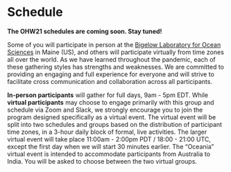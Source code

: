 # Schedule

**The OHW21 schedules are coming soon. Stay tuned!**

Some of you will participate in person at the [Bigelow Laboratory for Ocean Sciences](https://www.bigelow.org/) in Maine (US), and others will participate virtually from time zones all over the world. As we have learned throughout the pandemic, each of these gathering styles has strengths and weaknesses. We are committed to providing an engaging and full experience for everyone and will strive to facilitate cross communication and collaboration across all participants.

**In-person participants** will gather for full days, 9am - 5pm EDT. While **virtual participants** may choose to engage primarily with this group and schedule via Zoom and Slack, we strongly encourage you to join the program designed specifically as a virtual event. The virtual event will be split into two schedules and groups based on the distribution of participant time zones, in a 3-hour daily block of formal, live activities. The larger virtual event will take place 11:00am - 2:00pm PDT / 18:00 - 21:00 UTC, except the first day when we will start 30 minutes earlier. The “Oceania” virtual event is intended to accommodate participants from Australia to India. You will be asked to choose between the two virtual groups.

<!-- 

All OceanHackWeek 2020 “live-virtual” activities will take place during the period 11am-2pm PDT / 2pm-5pm EDT / 18:00-21:00 UTC on August 10-14.  The Zoom link is posted on the [#ohw20_announcements](https://app.slack.com/client/TUFFMB3EE/C017HT6NSKZ) channel. Tutorials will cover data science topics, followed by project hacking. Pre-hackweek OPTIONAL activities will be on August 6-7. See the schedule below for details.

**All times listed below are in PDT (UTC-7).** You can find your timezone offset at [https://www.timeanddate.com](https://www.timeanddate.com) or similar sites.

This schedule is also available as a
[Google Calendar](https://calendar.google.com/calendar/embed?src=c_05tbvgs1f29lrv2s17diuscuhc%40group.calendar.google.com&ctz=America%2FNew_York)
or [iCal/WebCal](https://calendar.google.com/calendar/ical/c_05tbvgs1f29lrv2s17diuscuhc%40group.calendar.google.com/public/basic.ics)
subscription.


## Pre-hackweek OPTIONAL tutorials

### Thursday (August 6)

<table class ="defTable">
  <thead>
    <tr>
      <th>Time</th>
      <th>Event</th>
      <th>Instructors</th>
    </tr>
  </thead>
  <tbody>
    <tr>
      <td>11:00AM - 1:00PM</td>
      <td>
        <strong>Git and GitHub</strong>
        <br>
        <a href="https://github.com/oceanhackweek/ohw-preweek/tree/master/git-github-survival-guide">Presentation slides (pdf)</a>
        &mdash; <a href="https://youtu.be/7nYFRixSV2c">video</a>
      </td>
      <td>
        <ul>
          <li>Filipe Fernandes</li>
          <li>Joseph Gum</li>
        </ul>
      </td>
    </tr>
    <tr>
      <td>1:00PM - 2:00PM</td>
      <td><strong>Icebreaker, ask us anything!</strong></td>
      <td>
        <ul>
          <li>Wu-Jung Lee</li>
          <li>Emilio Mayorga</li>
          <li>Stace Beaulieu</a></li>
        </ul>
      </td>
    </tr>
  </tbody>
</table>

<br>

### Friday (August 7)

<table class ="defTable">
  <thead>
    <tr>
      <th>Time</th>
      <th>Event</th>
      <th>Instructors</th>
    </tr>
  </thead>
  <tbody>
    <tr>
      <td>11:00AM - 1:00PM</td>
      <td>
        <strong>Jupyter and Scientific Python basics:</strong>
        <br>numpy, pandas, matplotlib
        <br>
        <a href="https://github.com/oceanhackweek/ohw-preweek/tree/master/data-analysis-modules">Jupyter notebooks</a>
        &mdash; <a href="https://youtu.be/CTUAgpvfze0">video</a>
      </td>
      <td>
        <ul>
          <li>Leticia Portella</li>
        </ul>
      </td>
    </tr>
    <tr>
      <td>1:00PM - 2:00PM</td>
      <td><strong>Icebreaker, ask us anything!</strong></td>
      <td>
        <ul>
          <li>Wu-Jung Lee</li>
          <li>Emilio Mayorga</li>
          <li>Stace Beaulieu</a></li>
        </ul>
      </td>
    </tr>
  </tbody>
</table>

<br>

## Tutorials

### Monday (August 10)

<table class ="defTable">
  <thead>
    <tr>
      <th>Time</th>
      <th>Event</th>
      <th>Instructors</th>
    </tr>
  </thead>
  <tbody>
    <tr>
      <td>11:00AM - 11:30AM</td>
      <td>
        <strong>Welcome to OceanHackWeek</strong>
        <ul>
          <li>Code of Conduct</li>
          <li>Logistics</li>
          <li>Tutorial Overview</a></li>
        </ul>
      </td>
      <td> </td>
    </tr>
    <tr>
      <td>11:30AM - 12:15PM</td>
      <td>
        <strong>Xarray</strong>
        <br>
        <a href="https://github.com/oceanhackweek/ohw20-tutorials/tree/master/09-xarray">Jupyter notebook</a>
        &mdash; <a href="https://youtu.be/q020HHnGAWo">video</a>
      </td>
      <td>Deepak Cherian</td>
    </tr>
    <tr>
      <td>12:15PM - 12:30PM</td>
      <td>Break</td>
      <td> </td>
    </tr>
    <tr>
      <td>12:30PM - 1:15PM</td>
      <td>
        <strong>Searching and obtaining data 
        <br>from multiple servers</strong>
        <br>Python: 
        <a href="https://github.com/oceanhackweek/ohw20-tutorials/tree/master/01-Data-Access">Jupyter notebooks</a>
        <br>R: 
        <a href="https://github.com/oceanhackweek/ohw20-tutorials/tree/master/08-R-tutorials">Jupyter notebooks</a>
        <br><a href="https://youtu.be/q4Ebdsd02g0">video</a>
      </td>
      <td>
        <ul>
          <li>Filipe Fernandes</li>
          <li>Alison Gray</li>
          <li>Ben Tupper</li>
        </ul>
      </td>
    </tr>
    <tr>
      <td>1:15PM - 1:30PM</td>
      <td>Break</td>
      <td> </td>
    </tr>
    <tr>
      <td>1:30PM - 2:00PM</td>
      <td>
        <strong>Project pitch</strong>
        <br><a href="https://youtu.be/-UgXROWW0vs">video</a>
      </td>
      <td>Joseph Gum</td>
    </tr>
  </tbody>
</table>

<br>

### Tuesday (August 11)

<table class ="defTable">
  <thead>
    <tr>
      <th>Time</th>
      <th>Event</th>
      <th>Instructors</th>
    </tr>
  </thead>
  <tbody>
    <tr>
      <td>11:00AM - 11:30AM</td>
      <td>
        <strong>Participants Introductions 
        <br>& Discussions</strong>
      </td>
      <td> </td>
    </tr>
    <tr>
      <td>11:30AM - 12:15PM</td>
      <td>
        <strong>Data visualization in Python
        <br>with Holoviz</strong>
        <br>
        <a href="https://github.com/oceanhackweek/ohw20-tutorials/tree/master/holoviz-examples">Jupyter notebooks</a>
        &mdash; <a href="https://youtu.be/fW7-XT_8m6U">video</a>
      </td>
      <td>James Bednar</td>
    </tr>
    <tr>
      <td>12:15PM - 12:30PM</td>
      <td>Break</td>
      <td> </td>
    </tr>
    <tr>
      <td>12:30PM - 1:15PM</td>
      <td>
        <strong>Data visualization in R</strong>
        <br>
        <a href="https://github.com/oceanhackweek/ohw20-tutorials/tree/master/02-R-genomicviz">Jupyter notebooks</a>
        &mdash; <a href="https://youtu.be/B49zCa-P0Hs">video</a>
      </td>
      <td>Maria Pachiadaki</td>
    </tr>
    <tr>
      <td>1:15PM - 1:30PM</td>
      <td>Break</td>
      <td> </td>
    </tr>
    <tr>
      <td>1:30PM - 2:00PM</td>
      <td><strong>Project work and helpdesks</strong></td>
      <td>Everyone</td>
    </tr>
  </tbody>
</table>

<br>

### Wednesday (August 12)

<table class ="defTable">
  <thead>
    <tr>
      <th>Time</th>
      <th>Event</th>
      <th>Instructors</th>
    </tr>
  </thead>
  <tbody>
    <tr>
      <td>11:00AM - 11:30AM</td>
      <td>
        <strong>Satellite data from the cloud,</strong>
        <br>in Python
        <br>
        <a href="https://github.com/oceanhackweek/ohw20-tutorials/tree/master/10-satellite-data-access">Jupyter notebooks</a>
        &mdash; <a href="https://youtu.be/6LzVSjd3dt0">video</a>
      </td>
      <td>Chelle Gentemann</td>
    </tr>
    <tr>
      <td>11:30AM - 12:15PM</td>
      <td>
        <strong>Raster data management,</strong>
        <br>in R
        <br>
        <a href="https://github.com/oceanhackweek/ohw20-tutorials/tree/master/08-R-tutorials">Jupyter notebooks</a>
        &mdash; <a href="https://youtu.be/YPhY5Vq611s">video</a>
      </td>
      <td>
        <ul>
          <li>Camille Ross</li>
          <li>Nick Record</li>
          <li>Ben Tupper</li>
        </ul>
      </td>
    </tr>
    <tr>
      <td>12:15PM - 12:30PM</td>
      <td>Break</td>
      <td> </td>
    </tr>
    <tr>
      <td>12:30PM - 2:00PM</td>
      <td>
        <strong>Project work and helpdesk</strong>
      </td>
      <td>Everyone</td>
    </tr>
  </tbody>
</table>

<br>

### Thursday (August 13)

<table class ="defTable">
  <thead>
    <tr>
      <th>Time</th>
      <th>Event</th>
      <th>Instructors</th>
    </tr>
  </thead>
  <tbody>
    <tr>
      <td>11:00AM - 11:30AM</td>
      <td>
        <strong>Machine learning</strong>
        <br>
        <a href="https://github.com/oceanhackweek/ohw20-tutorials/tree/master/ml-overview">Presentation materials</a>
        &mdash; <a href="https://youtu.be/1hgu9YhxZVA">video</a>
      </td>
      <td>Valentina Staneva</td>
    </tr>
    <tr>
      <td>11:30AM - 12:30PM</td>
      <td>
        <strong><a href="https://doi.org/10.1126/sciadv.aay4740">Elucidating ecological complexity: Unsupervised learning determines global marine eco-provinces</a></strong>
        <br>
        <a href="https://drive.google.com/file/d/1pkoB2iF3TMrZgROkUtMQvCx4GfbrzGej/view?usp=sharing">Presentation</a>
        &mdash; <a href="https://youtu.be/L0kdQITUZcg">video</a>
      </td>
      <td><a href="http://msonnewald.com/">Maike Sonnewald</a></td>
    </tr>
    <tr>
      <td>12:30PM - 12:45PM</td>
      <td>Break</td>
      <td> </td>
    </tr>
    <tr>
      <td>12:45PM - 2:00PM</td>
      <td><strong>Project work and helpdesks</strong></td>
      <td>Everyone</td>
    </tr>
  </tbody>
</table>

<br>

### Friday (August 14)

<table class ="defTable">
  <thead>
    <tr>
      <th>Time</th>
      <th>Event</th>
      <th>Instructors</th>
    </tr>
  </thead>
  <tbody>
    <tr>
      <td>11:00AM - 11:05AM</td>
      <td>
        <strong>Introduction and guidance for today</strong>
      </td>
      <td>Cath Mitchell</td>
    </tr>
    <tr>
      <td>11:05AM - 11:30AM</td>
      <td>
        <strong>Groups finalizing projects</strong>
      </td>
      <td> </td>
    </tr>
    <tr>
      <td>11:30AM - 12:15PM</td>
      <td><strong>Project presentations I</strong></td>
      <td>Everyone</td>
    </tr>
    <tr>
      <td>12:15PM - 12:30PM</td>
      <td>Break</td>
      <td> </td>
    </tr>
    <tr>
      <td>12:30PM - 1:00PM</td>
      <td><strong>Project presentations II</strong></td>
      <td>Everyone</td>
    </tr>
    <tr>
      <td>1:00PM - 1:15PM</td>
      <td>Break</td>
      <td> </td>
    </tr>
    <tr>
      <td>1:15PM - 1:45PM</td>
      <td>
        <strong>Reproducible research</strong>
        <br>
        Presentation
        &mdash; <a href="https://youtu.be/qQZVEfljyDI">video</a>
      </td>
      <td>Joseph Gum</td>
    </tr>
    <tr>
      <td>1:45PM - 2:00PM</td>
      <td><strong>Final Gathering</strong></td>
      <td>Everyone</td>
    </tr>
  </tbody>
</table> 

-->
